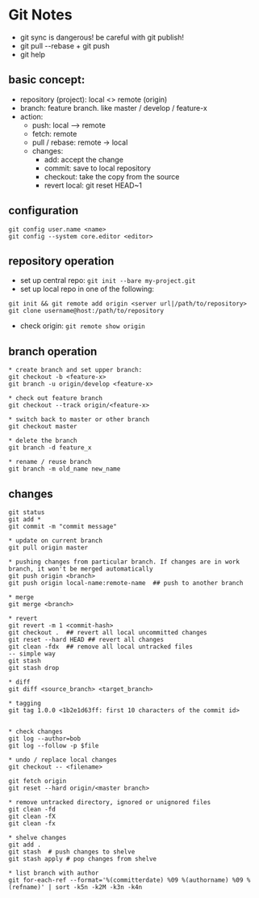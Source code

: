 # Git Notes
* git sync is dangerous! be careful with git publish!
*   git pull --rebase + git push
* git help <command>

## basic concept:
* repository (project): local <> remote (origin)
* branch: feature branch. like master / develop / feature-x
* action:
    * push: local --> remote
    * fetch: remote
    * pull / rebase: remote -> local
    * changes:
        * add: accept the change
        * commit: save to local repository
        * checkout: take the copy from the source
        * revert local: git reset HEAD~1

## configuration
```
git config user.name <name>
git config --system core.editor <editor>
```

## repository operation
* set up central repo: `git init --bare my-project.git`
* set up local repo in one of the following:
```
git init && git remote add origin <server url|/path/to/repository>
git clone username@host:/path/to/repository
```
* check origin: `git remote show origin`


## branch operation
```
* create branch and set upper branch:
git checkout -b <feature-x>
git branch -u origin/develop <feature-x>

* check out feature branch
git checkout --track origin/<feature-x>

* switch back to master or other branch
git checkout master

* delete the branch
git branch -d feature_x

* rename / reuse branch
git branch -m old_name new_name
```

## changes
```
git status
git add *
git commit -m "commit message"

* update on current branch
git pull origin master

* pushing changes from particular branch. If changes are in work branch, it won't be merged automatically
git push origin <branch>
git push origin local-name:remote-name  ## push to another branch

* merge
git merge <branch>

* revert
git revert -m 1 <commit-hash>
git checkout .  ## revert all local uncommitted changes
git reset --hard HEAD ## revert all changes
git clean -fdx  ## remove all local untracked files
-- simple way
git stash
git stash drop

* diff
git diff <source_branch> <target_branch>

* tagging
git tag 1.0.0 <1b2e1d63ff: first 10 characters of the commit id>


* check changes
git log --author=bob
git log --follow -p $file

* undo / replace local changes
git checkout -- <filename>

git fetch origin
git reset --hard origin/<master branch>

* remove untracked directory, ignored or unignored files
git clean -fd
git clean -fX
git clean -fx

* shelve changes
git add .
git stash  # push changes to shelve
git stash apply # pop changes from shelve

* list branch with author
git for-each-ref --format='%(committerdate) %09 %(authorname) %09 %(refname)' | sort -k5n -k2M -k3n -k4n
```
